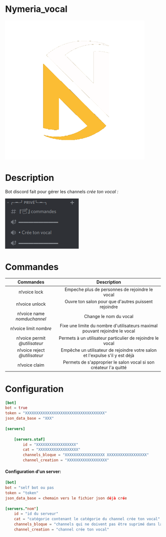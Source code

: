 # Nymeria_vocal

![nymeria_gif](./image/circle_logo.gif)

# Description

Bot discord fait pour gérer les channels *crée ton vocal :*

![nymeria_crée_ton_vocal](./image/cree_ton_vocal.png)

# Commandes


| Commandes  | Description  |
| :---------------: |:---------------:|
| n!voice lock | Empeche plus de personnes de rejoindre le vocal |
| n!voice unlock | Ouvre ton salon pour que d'autres puissent rejoindre |
| n!voice name *nomduchannel* | Change le nom du vocal |
| n!voice limit *nombre* | Fixe une limite du nombre d'utilisateurs maximal pouvant rejoindre le vocal |
| n!voice permit *@utilisateur* | Permets à un utilisateur particulier de rejoindre le vocal |
| n!voice reject *@utilisateur* | Empêche un utilisateur de rejoindre votre salon et l'expulse s'il y est déjà |
| n!voice claim | Permets de s'approprier le salon vocal si son créateur l'a quitté |

# Configuration

```Toml
[bot]
bot = true
token = "XXXXXXXXXXXXXXXXXXXXXXXXXXXXXXXXXXXX"
json_data_base = "XXX"

[servers]

    [servers.staf]
        id = "XXXXXXXXXXXXXXXXXX"
        cat = "XXXXXXXXXXXXXXXXXX"
        channels_bloque = "XXXXXXXXXXXXXXXXXX XXXXXXXXXXXXXXXXXX"
        channel_creation = "XXXXXXXXXXXXXXXXXX"
```


#### Configuration d'un server:

```toml
[bot]
bot = "self bot ou pas
token = "token"
json_data_base = chemain vers le fichier json déjà crée

[servers."nom"]
    id = "id du serveur"
    cat = "catégorie contenant le catégorie du channel crée ton vocal"
    channels_bloque = "channels qui ne doivent pas être suprimé dans la catégorie"
    channel_creation = "channel crée ton vocal"
```